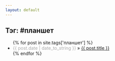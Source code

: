 ```yaml
---
layout: default
---
```


<div class="post">
  <div class="content">
    <div class="title">
      <h2>Тэг: #планшет</h2>
    </div>
    <div class="">
    <ul>
      {% for post in site.tags['планшет'] %}
        <li><span style='color:#aaa;'>{{ post.date | date_to_string }}</span> &raquo; <a href="{{ post.url }}">{{ post.title }}</a></li>
      {% endfor %}
    </ul>
    </div>
    <div class="clear"></div>
  </div>
</div>

